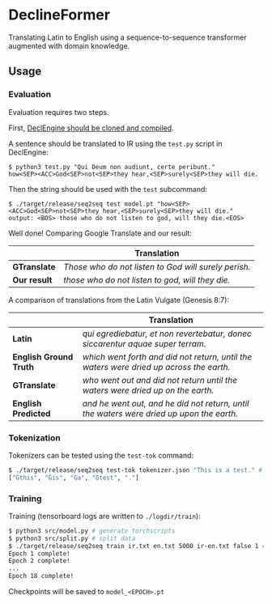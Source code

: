 # DeclineFormer
Translating Latin to English using a sequence-to-sequence transformer augmented with domain knowledge.

## Usage
### Evaluation
Evaluation requires two steps.

First, [DeclEngine should be cloned and compiled](https://github.com/BlueCannonBall/DeclEngine).

A sentence should be translated to IR using the `test.py` script in DeclEngine:
```
$ python3 test.py "Qui Deum non audiunt, certe peribunt."
how<SEP><ACC>God<SEP>not<SEP>they hear,<SEP>surely<SEP>they will die.
```

Then the string should be used with the `test` subcommand:
```
$ ./target/release/seq2seq test model.pt "how<SEP><ACC>God<SEP>not<SEP>they hear,<SEP>surely<SEP>they will die."
output: <BOS> those who do not listen to god, will they die.<EOS>
```

Well done! Comparing Google Translate and our result:

| | Translation |
|---|---|
| **GTranslate** | *Those who do not listen to God will surely perish.* |
| **Our result** | *those who do not listen to god, will they die.* |

A comparison of translations from the Latin Vulgate (Genesis 8:7):

| | Translation |
|---|---|
| **Latin** | *qui egrediebatur, et non revertebatur, donec siccarentur aquae super terram.* |
| **English Ground Truth** | *which went forth and did not return, until the waters were dried up across the earth.* |
| **GTranslate** | *who went out and did not return until the waters were dried up on the earth.* |
| **English Predicted** | *and he went out, and he did not return, until the waters were dried up upon the earth.* |

### Tokenization

Tokenizers can be tested using the `test-tok` command:
```sh
$ ./target/release/seq2seq test-tok tokenizer.json "This is a test." # <tokenizer> <test-sentence>
["Ġthis", "Ġis", "Ġa", "Ġtest", "."]
```
### Training
Training (tensorboard logs are written to `./logdir/train`):
```sh
$ python3 src/model.py # generate torchscripts
$ python3 src/split.py # split data
$ ./target/release/seq2seq train ir.txt en.txt 5000 ir-en.txt false 1 # last parameter is number of hours before quitting
Epoch 1 complete!
Epoch 2 complete!
...
Epoch 18 complete!
```
Checkpoints will be saved to `model_<EPOCH>.pt`

